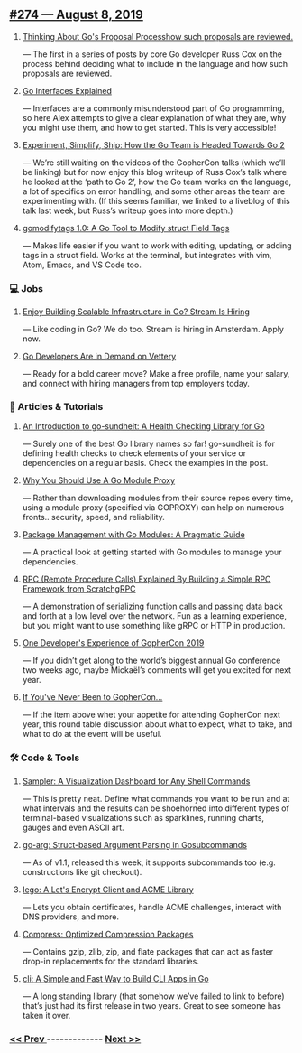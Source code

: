 ## [#274 — August 8, 2019](https://golangweekly.com/issues/274)

1. [Thinking About Go's Proposal Processhow such proposals are reviewed.](https://golangweekly.com/link/68025/web)

     — The first in a series of posts by core Go developer Russ Cox on the process behind deciding what to include in the language and how such proposals are reviewed.
1. [Go Interfaces Explained](https://golangweekly.com/link/68028/web)

     — Interfaces are a commonly misunderstood part of Go programming, so here Alex attempts to give a clear explanation of what they are, why you might use them, and how to get started. This is very accessible!
1. [Experiment, Simplify, Ship: How the Go Team is Headed Towards Go 2](https://golangweekly.com/link/68029/web)

     — We’re still waiting on the videos of the GopherCon talks (which we’ll be linking) but for now enjoy this blog writeup of Russ Cox’s talk where he looked at the ‘path to Go 2’, how the Go team works on the language, a lot of specifics on error handling, and some other areas the team are experimenting with. (If this seems familiar, we linked to a liveblog of this talk last week, but Russ’s writeup goes into more depth.)
1. [gomodifytags 1.0: A Go Tool to Modify struct Field Tags](https://golangweekly.com/link/68030/web)

     — Makes life easier if you want to work with editing, updating, or adding tags in a struct field. Works at the terminal, but integrates with vim, Atom, Emacs, and VS Code too.
### 💻 Jobs

1. [Enjoy Building Scalable Infrastructure in Go? Stream Is Hiring](https://golangweekly.com/link/68031/web)

     — Like coding in Go? We do too. Stream is hiring in Amsterdam. Apply now.

1. [Go Developers Are in Demand on Vettery](https://golangweekly.com/link/68032/web)

     — Ready for a bold career move? Make a free profile, name your salary, and connect with hiring managers from top employers today.
### 📘 Articles & Tutorials

1. [An Introduction to go-sundheit: A Health Checking Library for Go](https://golangweekly.com/link/68033/web)

     — Surely one of the best Go library names so far! go-sundheit is for defining health checks to check elements of your service or dependencies on a regular basis. Check the examples in the post.
1. [Why You Should Use A Go Module Proxy](https://golangweekly.com/link/68034/web)

     — Rather than downloading modules from their source repos every time, using a module proxy (specified via GOPROXY) can help on numerous fronts.. security, speed, and reliability.
1. [Package Management with Go Modules: A Pragmatic Guide](https://golangweekly.com/link/68036/web)

     — A practical look at getting started with Go modules to manage your dependencies.
1. [RPC (Remote Procedure Calls) Explained By Building a Simple RPC Framework from ScratchgRPC](https://golangweekly.com/link/68037/web)

     — A demonstration of serializing function calls and passing data back and forth at a low level over the network. Fun as a learning experience, but you might want to use something like gRPC or HTTP in production.
1. [One Developer's Experience of GopherCon 2019](https://golangweekly.com/link/68039/web)

     — If you didn’t get along to the world’s biggest annual Go conference two weeks ago, maybe Mickaël’s comments will get you excited for next year.
1. [If You've Never Been to GopherCon...](https://golangweekly.com/link/68040/web)

     — If the item above whet your appetite for attending GopherCon next year, this round table discussion about what to expect, what to take, and what to do at the event will be useful.
### 🛠 Code & Tools

1. [Sampler: A Visualization Dashboard for Any Shell Commands](https://golangweekly.com/link/68041/web)

     — This is pretty neat. Define what commands you want to be run and at what intervals and the results can be shoehorned into different types of terminal-based visualizations such as sparklines, running charts, gauges and even ASCII art.
1. [go-arg: Struct-based Argument Parsing in Gosubcommands](https://golangweekly.com/link/68042/web)

     — As of v1.1, released this week, it supports subcommands too (e.g. constructions like git checkout).
1. [lego: A Let's Encrypt Client and ACME Library](https://golangweekly.com/link/68044/web)

     — Lets you obtain certificates, handle ACME challenges, interact with DNS providers, and more.
1. [Compress: Optimized Compression Packages](https://golangweekly.com/link/68046/web)

     — Contains gzip, zlib, zip, and flate packages that can act as faster drop-in replacements for the standard libraries.
1. [cli: A Simple and Fast Way to Build CLI Apps in Go](https://golangweekly.com/link/68047/web)

     — A long standing library (that somehow we’ve failed to link to before) that’s just had its first release in two years. Great to see someone has taken it over.

### [ << Prev ](golangweekly-273.md) ------------- [ Next >> ](golangweekly-275.md)